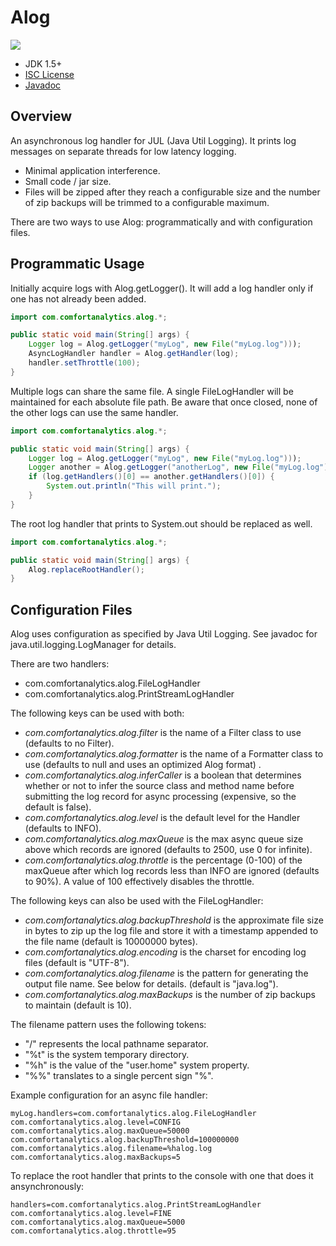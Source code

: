 Alog
====
[![](https://jitpack.io/v/a-hansen/alog.svg)](https://jitpack.io/#a-hansen/alog/+)
* JDK 1.5+
* [ISC License](https://en.wikipedia.org/wiki/ISC_license)
* [Javadoc](https://jitpack.io/com/github/a-hansen/alog/v4.0.0/javadoc/)

Overview
--------

An asynchronous log handler for JUL (Java Util Logging).  It prints log
messages on separate threads for low latency logging.

* Minimal application interference.
* Small code / jar size.
* Files will be zipped after they reach a configurable size and the
number of zip backups will be trimmed to a configurable maximum.

There are two ways to use Alog: programmatically and with configuration
files.

Programmatic Usage
------------------

Initially acquire logs with Alog.getLogger(). It will add a log handler
only if one has not already been added.

```java
import com.comfortanalytics.alog.*;

public static void main(String[] args) {
    Logger log = Alog.getLogger("myLog", new File("myLog.log")));
    AsyncLogHandler handler = Alog.getHandler(log);
    handler.setThrottle(100);
}
```

Multiple logs can share the same file.  A single FileLogHandler will be
maintained for each absolute file path.  Be aware that once closed,
none of the other logs can use the same handler.

```java
import com.comfortanalytics.alog.*;

public static void main(String[] args) {
    Logger log = Alog.getLogger("myLog", new File("myLog.log")));
    Logger another = Alog.getLogger("anotherLog", new File("myLog.log")));
    if (log.getHandlers()[0] == another.getHandlers()[0]) {
        System.out.println("This will print.");
    }
}
```

The root log handler that prints to System.out should be replaced as
well.

```java
import com.comfortanalytics.alog.*;

public static void main(String[] args) {
    Alog.replaceRootHandler();
}
```

Configuration Files
-------------------

Alog uses configuration as specified by Java Util Logging.  See
javadoc for java.util.logging.LogManager for details.

There are two handlers:

* com.comfortanalytics.alog.FileLogHandler
* com.comfortanalytics.alog.PrintStreamLogHandler

The following keys can be used with both:

* _com.comfortanalytics.alog.filter_ is the name of a Filter class to use
(defaults to no Filter).
* _com.comfortanalytics.alog.formatter_ is the name of a Formatter class
to use (defaults to null and uses an optimized Alog format) .
* _com.comfortanalytics.alog.inferCaller_ is a boolean that
determines whether or not to infer the source class and method name
before submitting the log record for async processing (expensive, so
the default is false).
* _com.comfortanalytics.alog.level_ is the default level for the Handler
(defaults to INFO).
* _com.comfortanalytics.alog.maxQueue_ is the max async queue size above
which records are ignored (defaults to 2500, use 0 for infinite).
* _com.comfortanalytics.alog.throttle_ is the percentage (0-100) of the
maxQueue after which log records less than INFO are ignored (defaults to
90%). A value of 100 effectively disables the throttle.

The following keys can also be used with the FileLogHandler:

* _com.comfortanalytics.alog.backupThreshold_ is the approximate file
size in bytes to zip up the log file and store it with a timestamp
appended to the file name (default is 10000000 bytes).
* _com.comfortanalytics.alog.encoding_ is the charset for encoding log
files (default is "UTF-8").
* _com.comfortanalytics.alog.filename_ is the pattern for generating the
output file name. See below for details. (default is "java.log").
* _com.comfortanalytics.alog.maxBackups_ is the number of zip backups to
maintain (default is 10).

The filename pattern uses the following tokens:

* "/" represents the local pathname separator.
* "%t" is the system temporary directory.
* "%h" is the value of the "user.home" system property.
* "%%" translates to a single percent sign "%".

Example configuration for an async file handler:

```
myLog.handlers=com.comfortanalytics.alog.FileLogHandler
com.comfortanalytics.alog.level=CONFIG
com.comfortanalytics.alog.maxQueue=50000
com.comfortanalytics.alog.backupThreshold=100000000
com.comfortanalytics.alog.filename=%halog.log
com.comfortanalytics.alog.maxBackups=5
```

To replace the root handler that prints to the console with one that
does it ansynchronously:

```
handlers=com.comfortanalytics.alog.PrintStreamLogHandler
com.comfortanalytics.alog.level=FINE
com.comfortanalytics.alog.maxQueue=5000
com.comfortanalytics.alog.throttle=95
```

